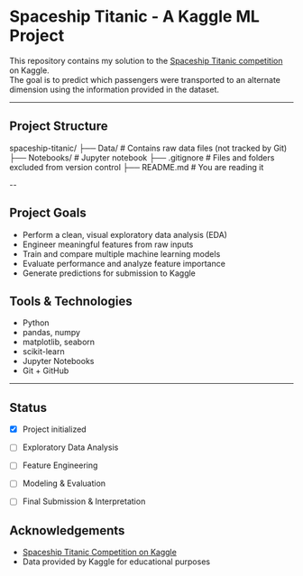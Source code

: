# Spaceship Titanic - A Kaggle ML Project

This repository contains my solution to the [Spaceship Titanic competition](https://www.kaggle.com/competitions/spaceship-titanic) on Kaggle.  
The goal is to predict which passengers were transported to an alternate dimension using the information provided in the dataset.

---

## Project Structure

spaceship-titanic/
├── Data/ # Contains raw data files (not tracked by Git)
├── Notebooks/ # Jupyter notebook
├── .gitignore # Files and folders excluded from version control
├── README.md # You are reading it

--

## Project Goals

- Perform a clean, visual exploratory data analysis (EDA)
- Engineer meaningful features from raw inputs
- Train and compare multiple machine learning models
- Evaluate performance and analyze feature importance
- Generate predictions for submission to Kaggle

## Tools & Technologies

- Python
- pandas, numpy
- matplotlib, seaborn
- scikit-learn
- Jupyter Notebooks
- Git + GitHub

---

## Status

- [x] Project initialized
- [ ] Exploratory Data Analysis
- [ ] Feature Engineering
- [ ] Modeling & Evaluation
- [ ] Final Submission & Interpretation


## Acknowledgements

- [Spaceship Titanic Competition on Kaggle](https://www.kaggle.com/competitions/spaceship-titanic)
- Data provided by Kaggle for educational purposes
